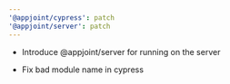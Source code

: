 ```yaml
---
'@appjoint/cypress': patch
'@appjoint/server': patch
---
```


- Introduce @appjoint/server for running on the server

- Fix bad module name in cypress
